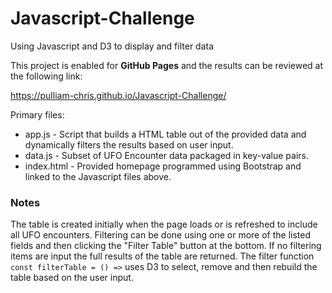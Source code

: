 # Javascript-Challenge
Using Javascript and D3 to display and filter data

This project is enabled for **GitHub Pages** and the results can be reviewed at the following link:

https://pulliam-chris.github.io/Javascript-Challenge/

Primary files:
* app.js - Script that builds a HTML table out of the provided data and dynamically filters the results based on user input.
* data.js - Subset of UFO Encounter data packaged in key-value pairs.
* index.html - Provided homepage programmed using Bootstrap and linked to the Javascript files above.

### Notes

The table is created initially when the page loads or is refreshed to include all UFO encounters.  Filtering can be done using one or more of the listed fields and then clicking the "Filter Table" button at the bottom.  If no filtering items are input the full results of the table are returned.  The filter function ```const filterTable = () =>``` uses D3 to select, remove and then rebuild the table based on the user input.